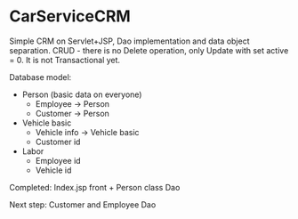 # CarServiceCRM

Simple CRM on Servlet+JSP, Dao implementation and data object separation.
CRUD - there is no Delete operation, only Update with set active = 0.
It is not Transactional yet.

Database model:
<ul>
<li>Person (basic data on everyone)<ul></li>
<li>Employee -> Person</li>
<li>Customer -> Person</li>
</ul>
<li>Vehicle basic<ul>
<li>Vehicle info -> Vehicle basic</li>
<li>Customer id</li></ul></li>
<li>Labor<ul>
<li>Employee id</li>
<li>Vehicle id</li></ul></li>
</ul>

Completed:
Index.jsp front + Person class Dao

Next step:
Customer and Employee Dao